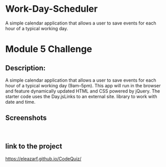# Work-Day-Scheduler
A simple calendar application that allows a user to save events for each hour of a typical working day.

# Module 5 Challenge

## Description:<br>
A simple calendar application that allows a user to save events for each hour of a typical working day (9am–5pm). This app will run in the browser and feature dynamically updated HTML and CSS powered by jQuery. The starter code uses the Day.jsLinks to an external site. library to work with date and time.<br>


## Screenshots<br>
<br>

## link to the project <br>
https://eleazarf.github.io/CodeQuiz/<br>
